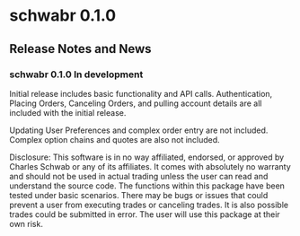 # schwabr 0.1.0

## Release Notes and News

### schwabr 0.1.0 In development

Initial release includes basic functionality and API calls. Authentication,
Placing Orders, Canceling Orders, and pulling account details are all included
with the initial release.

Updating User Preferences and complex order entry are not included. Complex
option chains and quotes are also not included. 

Disclosure: 
This software is in no way affiliated, endorsed, or approved by Charles Schwab
or any of its affiliates. It comes with absolutely no warranty and
should not be used in actual trading unless the user can read and understand the
source code. The functions within this package have been tested under basic
scenarios. There may be bugs or issues that could prevent a user from executing
trades or canceling trades. It is also possible trades could be submitted in
error. The user will use this package at their own risk.
